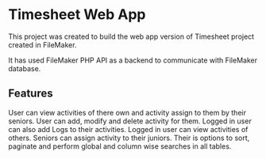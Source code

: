 # Timesheet Web App

This project was created to build the web app version of Timesheet project created in FileMaker.

It has used FileMaker PHP API as a backend to communicate with FileMaker database.

## Features
User can view activities of there own and activity assign to them by their seniors.
User can add, modify and delete activity for them.
Logged in user can also add Logs to their activities.
Logged in user can view activities of others.
Seniors can assign activity to their juniors.
Their is options to sort, paginate and perform global and column wise searches in all tables.
